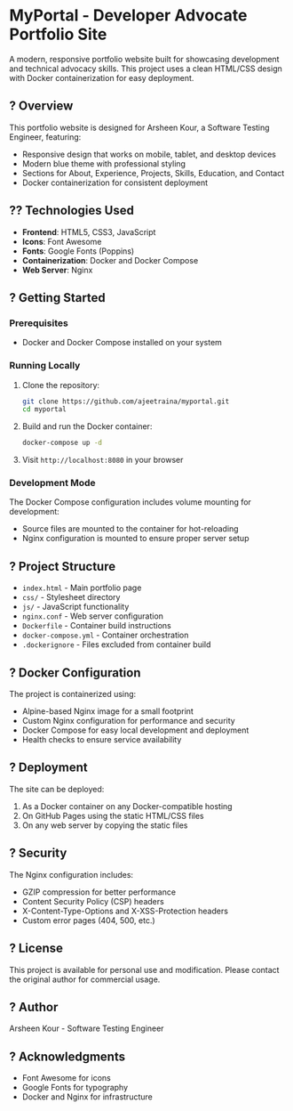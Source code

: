 # MyPortal - Developer Advocate Portfolio Site

A modern, responsive portfolio website built for showcasing development and technical advocacy skills. This project uses a clean HTML/CSS design with Docker containerization for easy deployment.

## ? Overview

This portfolio website is designed for Arsheen Kour, a Software Testing Engineer, featuring:

- Responsive design that works on mobile, tablet, and desktop devices
- Modern blue theme with professional styling
- Sections for About, Experience, Projects, Skills, Education, and Contact
- Docker containerization for consistent deployment

## ?? Technologies Used

- **Frontend**: HTML5, CSS3, JavaScript
- **Icons**: Font Awesome
- **Fonts**: Google Fonts (Poppins)
- **Containerization**: Docker and Docker Compose
- **Web Server**: Nginx

## ? Getting Started

### Prerequisites

- Docker and Docker Compose installed on your system

### Running Locally

1. Clone the repository:
   ```bash
   git clone https://github.com/ajeetraina/myportal.git
   cd myportal
   ```

2. Build and run the Docker container:
   ```bash
   docker-compose up -d
   ```

3. Visit `http://localhost:8080` in your browser

### Development Mode

The Docker Compose configuration includes volume mounting for development:
- Source files are mounted to the container for hot-reloading
- Nginx configuration is mounted to ensure proper server setup

## ? Project Structure

- `index.html` - Main portfolio page
- `css/` - Stylesheet directory
- `js/` - JavaScript functionality
- `nginx.conf` - Web server configuration
- `Dockerfile` - Container build instructions
- `docker-compose.yml` - Container orchestration
- `.dockerignore` - Files excluded from container build

## ? Docker Configuration

The project is containerized using:

- Alpine-based Nginx image for a small footprint
- Custom Nginx configuration for performance and security
- Docker Compose for easy local development and deployment
- Health checks to ensure service availability

## ? Deployment

The site can be deployed:

1. As a Docker container on any Docker-compatible hosting
2. On GitHub Pages using the static HTML/CSS files
3. On any web server by copying the static files

## ? Security

The Nginx configuration includes:
- GZIP compression for better performance
- Content Security Policy (CSP) headers
- X-Content-Type-Options and X-XSS-Protection headers
- Custom error pages (404, 500, etc.)

## ? License

This project is available for personal use and modification. Please contact the original author for commercial usage.

## ? Author

Arsheen Kour - Software Testing Engineer

## ? Acknowledgments

- Font Awesome for icons
- Google Fonts for typography
- Docker and Nginx for infrastructure
